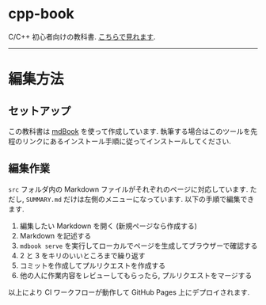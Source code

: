 # cpp-book

C/C++ 初心者向けの教科書. [こちらで見れます](https://combnitnc.github.io/cpp-book).

---

# 編集方法

## セットアップ

この教科書は [mdBook](https://github.com/rust-lang/mdBook) を使って作成しています. 執筆する場合はこのツールを先程のリンクにあるインストール手順に従ってインストールしてください.

## 編集作業

`src` フォルダ内の Markdown ファイルがそれぞれのページに対応しています. ただし, `SUMMARY.md` だけは左側のメニューになっています. 以下の手順で編集できます.

1. 編集したい Markdown を開く (新規ページなら作成する)
2. Markdown を記述する
3. `mdbook serve` を実行してローカルでページを生成してブラウザーで確認する
4. 2 と 3 をキリのいいところまで繰り返す
5. コミットを作成してプルリクエストを作成する
6. 他の人に作業内容をレビューしてもらったら, プルリクエストをマージする

以上により CI ワークフローが動作して GitHub Pages 上にデプロイされます.
